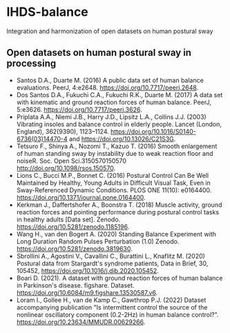 # IHDS-balance
Integration and harmonization of open datasets on human postural sway

## Open datasets on human postural sway in processing
 - Santos D.A., Duarte M. (2016) A public data set of human balance evaluations. PeerJ, 4:e2648. https://doi.org/10.7717/peerj.2648.  
 - Dos Santos D.A., Fukuchi C.A., Fukuchi R.K., Duarte M. (2017) A data set with kinematic and ground reaction forces of human balance. PeerJ, 5:e3626. https://doi.org/10.7717/peerj.3626.  
 - Priplata A.A., Niemi J.B., Harry J.D., Lipsitz L.A., Collins J.J. (2003) Vibrating insoles and balance control in elderly people. Lancet (London, England), 362(9390), 1123–1124. https://doi.org/10.1016/S0140-6736(03)14470-4 and https://doi.org/10.13026/C21S3G.  
 - Tetsuro F., Shinya A., Nozomi T., Kazuo T. (2016) Smooth enlargement of human standing sway by instability due to weak reaction floor and noiseR. Soc. Open Sci.3150570150570 http://doi.org/10.1098/rsos.150570.  
 - Lions C., Bucci M.P., Bonnet C. (2016) Postural Control Can Be Well Maintained by Healthy, Young Adults in Difficult Visual Task, Even in Sway-Referenced Dynamic Conditions. PLOS ONE 11(10): e0164400. https://doi.org/10.1371/journal.pone.0164400.  
 - Kerkman J., Daffertshofer A., Boonstra T. (2018) Muscle activity, ground reaction forces and pointing performance during postural control tasks in healthy adults [Data set]. Zenodo. https://doi.org/10.5281/zenodo.1185196.  
 - Wang H., van den Bogert A. (2020) Standing Balance Experiment with Long Duration Random Pulses Perturbation (1.0) Zenodo. https://doi.org/10.5281/zenodo.3819630.
 - Sbrollini A., Agostini V., Cavallini C., Burattini L., Knaflitz M. (2020) Postural data from Stargardt's syndrome patients, Data in Brief, 30, 105452,  https://doi.org/10.1016/j.dib.2020.105452.  
 - Boari D. (2021). A dataset with ground reaction forces of human balance in Parkinson's disease. figshare. Dataset. https://doi.org/10.6084/m9.figshare.13530587.v6.  
 - Loram I., Gollee H., van de Kamp C., Gawthrop P.J. (2022) Dataset accompanying publication "Is intermittent control the source of the nonlinear oscillatory component (0.2-2Hz) in human balance control?". https://doi.org/10.23634/MMUDR.00629266.  


